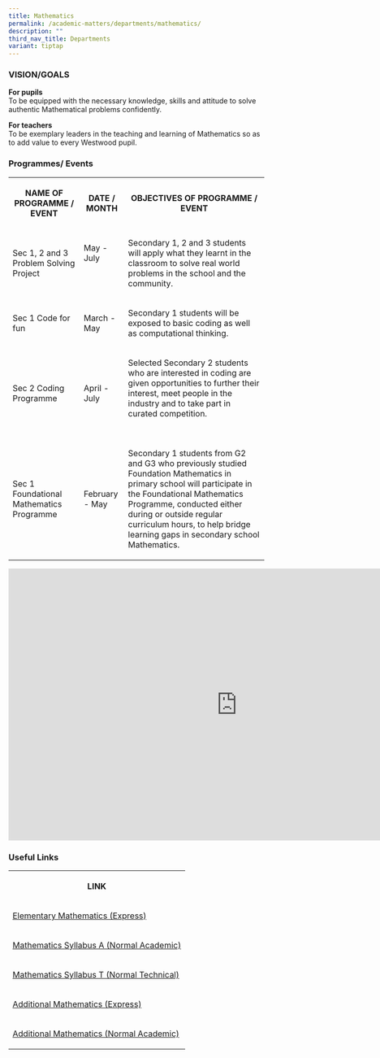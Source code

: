 ```yaml
---
title: Mathematics
permalink: /academic-matters/departments/mathematics/
description: ""
third_nav_title: Departments
variant: tiptap
---
```

<h3>VISION/GOALS</h3>
<p><strong>For pupils</strong>&nbsp;
<br>To be equipped with the necessary knowledge, skills and attitude to solve
authentic Mathematical problems confidently.</p>
<p><strong>For teachers</strong> 
<br>To be exemplary leaders in the teaching and learning of Mathematics so
as to add value to every Westwood pupil.</p>
<h3>Programmes/ Events</h3>
<table style="minWidth: 75px">
<colgroup>
<col>
<col>
<col>
</colgroup>
<tbody>
<tr>
<th rowspan="1" colspan="1">
<p>NAME OF PROGRAMME / EVENT</p>
</th>
<th rowspan="1" colspan="1">
<p>DATE / MONTH</p>
</th>
<th rowspan="1" colspan="1">
<p>OBJECTIVES OF PROGRAMME / EVENT</p>
</th>
</tr>
<tr>
<td rowspan="1" colspan="1">
<p>Sec 1, 2 and 3
<br>Problem Solving Project</p>
</td>
<td rowspan="1" colspan="1">
<p>May - July
<br>
<br>
<br>
</p>
</td>
<td rowspan="1" colspan="1">
<p>Secondary 1, 2 and 3 students will apply what they learnt in the classroom
to solve real world problems in the school and the community.</p>
</td>
</tr>
<tr>
<td rowspan="1" colspan="1">
<p>Sec 1 Code for fun
<br>
</p>
</td>
<td rowspan="1" colspan="1">
<p>March - May</p>
</td>
<td rowspan="1" colspan="1">
<p>Secondary 1 students will be exposed to basic coding as well as computational
thinking.</p>
</td>
</tr>
<tr>
<td rowspan="1" colspan="1">
<p>Sec 2 Coding Programme
<br>
</p>
</td>
<td rowspan="1" colspan="1">
<p>April - July</p>
</td>
<td rowspan="1" colspan="1">
<p>Selected Secondary 2 students who are interested in coding are given opportunities
to further their interest, meet people in the industry and to take part
in curated competition.
<br>
<br>
</p>
</td>
</tr>
<tr>
<td rowspan="1" colspan="1">
<p>Sec 1 Foundational Mathematics Programme</p>
</td>
<td rowspan="1" colspan="1">
<p>February - May</p>
</td>
<td rowspan="1" colspan="1">
<p>Secondary 1 students from G2 and G3 who previously studied Foundation
Mathematics in primary school will participate in the Foundational Mathematics
Programme, conducted either during or outside regular curriculum hours,
to help bridge learning gaps in secondary school Mathematics.</p>
</td>
</tr>
</tbody>
</table>
<div class="iframe-wrapper">
<iframe height="535" width="900" allowfullscreen="true" frameborder="0" src="https://docs.google.com/presentation/d/e/2PACX-1vTTS24VbwcABKGBJUqRt5O2XfFcvGOtOzoDV4NeC5QrWITAGsCYXPKPyYyXkcCIeDyV8wMrwQI3fRyH/embed?start=true&amp;loop=true&amp;delayms=3000"></iframe>
</div>
<h3>Useful Links</h3>
<table style="minWidth: 25px">
<colgroup>
<col>
</colgroup>
<tbody>
<tr>
<th rowspan="1" colspan="1">
<p>LINK</p>
</th>
</tr>
<tr>
<td rowspan="1" colspan="1">
<p><a href="https://www.seab.gov.sg/files/O%20Lvl%20Syllabus%20Sch%20Cddts/2025/4052_y25_sy.pdf" rel="noopener noreferrer nofollow" target="_blank">Elementary Mathematics (Express)</a>
</p>
</td>
</tr>
<tr>
<td rowspan="1" colspan="1">
<p><a href="https://www.seab.gov.sg/files/NA%20Level%20Syllabus%20Sch%20Cddts/2025/4045_y25_sy.pdf" rel="noopener noreferrer nofollow" target="_blank">Mathematics Syllabus A (Normal Academic)</a>
</p>
</td>
</tr>
<tr>
<td rowspan="1" colspan="1">
<p><a href="https://www.seab.gov.sg/files/NT%20Lvl%20Syllabus%20Sch%20Cddts/2025/4046_y25_sy.pdf" rel="noopener noreferrer nofollow" target="_blank">Mathematics Syllabus T (Normal Technical)</a>
</p>
</td>
</tr>
<tr>
<td rowspan="1" colspan="1">
<p><a href="https://www.seab.gov.sg/files/O%20Lvl%20Syllabus%20Sch%20Cddts/2025/4049_y25_sy.pdf" rel="noopener noreferrer nofollow" target="_blank">Additional Mathematics (Express)</a>
</p>
</td>
</tr>
<tr>
<td rowspan="1" colspan="1">
<p><a href="https://www.seab.gov.sg/files/NA%20Level%20Syllabus%20Sch%20Cddts/2026/4051_y26_sy.pdf" rel="noopener noreferrer nofollow" target="_blank">Additional Mathematics (Normal Academic)</a>
</p>
</td>
</tr>
</tbody>
</table>
<p></p>